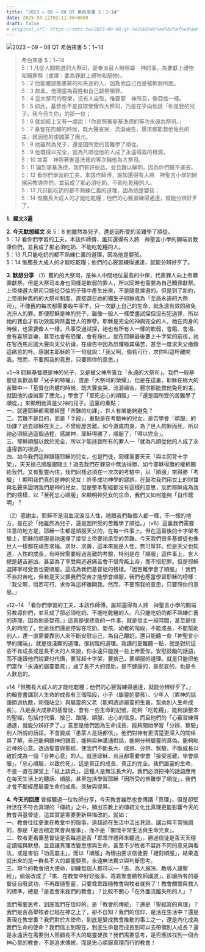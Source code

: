 ```yaml
---
title: "2023 – 09 – 08 QT 希伯來書 5：1~14"
date: 2025-04-12T02:11:06+0800
draft: false
# original_url: https://cmtc.tw/2023-09-08-qt-%e5%b8%8c%e4%bc%af%e4%be%86%e6%9b%b8-5%ef%bc%9a114
---
```


![2023 – 09 – 08 QT  希伯來書 5：1\~14](/images/qt.jpg  "2023 – 09 – 08 QT  希伯來書 5：1\~14")

> 希伯來書 5：1\~14  
> 5：1 凡從人間挑選的大祭司，是奉派替人辦理屬　神的事，為要獻上禮物和贖罪祭（或譯：要為罪獻上禮物和祭物）。  
> 5：2 他能體諒那愚蒙的和失迷的人，因為他自己也是被軟弱所困。  
> 5：3 故此，他理當為百姓和自己獻祭贖罪。  
> 5：4 這大祭司的尊榮，沒有人自取。惟要蒙　神所召，像亞倫一樣。  
> 5：5 如此，基督也不是自取榮耀作大祭司，乃是在乎向他說「你是我的兒子，我今日生你」的那一位；  
> 5：6 就如經上又有一處說：「你是照著麥基洗德的等次永遠為祭司。」  
> 5：7 基督在肉體的時候，既大聲哀哭，流淚禱告，懇求那能救他免死的主，就因他的虔誠蒙了應允。  
> 5：8 他雖然為兒子，還是因所受的苦難學了順從。  
> 5：9 他既得以完全，就為凡順從他的人成了永遠得救的根源，  
> 5：10 並蒙　神照著麥基洗德的等次稱他為大祭司。  
> 5：11 論到麥基洗德，我們有好些話，並且難以解明，因為你們聽不進去。  
> 5：12 看你們學習的工夫，本該作師傅，誰知還得有人將　神聖言小學的開端另教導你們，並且成了那必須吃奶、不能吃乾糧的人。  
> 5：13 凡只能吃奶的都不熟練仁義的道理，因為他是嬰孩；  
> 5：14 惟獨長大成人的才能吃乾糧；他們的心竅習練得通達，就能分辨好歹了。

**1.  經文3遍**

**2. 今天默想經文**
來 5：8 他雖然為兒子，還是因所受的苦難學了順從。  
5：12 看你們學習的工夫，本該作師傅，誰知還得有人將　神聖言小學的開端另教導你們，並且成了那必須吃奶、不能吃乾糧的人。  
5：13 凡只能吃奶的都不熟練仁義的道理，因為他是嬰孩。  
5：14 惟獨長大成人的才能吃乾糧；他們的心竅習練得通達，就能分辨好歹了。

**3. 默想分享**
（1）舊約的大祭司，是神人中間地位最高的中保，代表罪人向上帝贖罪獻祭。但是大祭司本身也同樣是軟弱的罪人，所以同時也需要為自己贖罪獻祭。上帝揀選大祭司只能從亞倫的子孫中產生出來，不是隨意揀選的。但是到了新約，上帝廢掉舊約的大祭司制度，直接選召祂的獨生子耶穌成為「至高永遠的大祭司」，不像舊約每次都需要殺牛宰羊，只一次獻上自己的生命，就永遠有效的赦免洗淨人的罪。即便耶穌是神的兒子，雖像一般人一樣受盡試探但沒有犯過罪，所以祂的寶血才有功效能夠除盡世人的罪孽。耶穌是完全的神與完全的人，祂在肉身的時候，也需要像人一樣，凡事受過試探，祂也有所有人一樣的軟弱，會餓、會渴、會有喜怒哀樂，甚至也會有恐懼，會有掙扎。就在耶穌最後要上十字架的前夜，祂在客西馬尼園大聲向天父祈禱，在禱告中因為恐懼極其痛苦，甚至一度求天父撤銷這痛苦的杯。感謝主耶穌的下一句就說：「我父啊，倘若可行，求你叫這杯離開我。然而，不要照我的意思，只要照你的意思。」

v5\~9 耶穌基督既是神的兒子，又是被父神所膏立「永遠的大祭司」。我們一般基督徒喜歡高舉「兒子的特權」，或是「大祭司的榮耀」，但是在這裏，耶穌在極大的苦難中—「基督在肉體的時候，既大聲哀哭，流淚禱告，懇求那能救他免死的主，就因他的虔誠蒙了應允。」學會了「至死忠心的順服」—「還是因所受的苦難學了順從。」來顯明祂真是父神的兒子。這裏的重點：  
一、就連耶穌都需要經歷「苦難的功課」，世人有誰能夠避免？  
二、苦難不是目的，而是「手段」，重點是在考驗神的兒女，是否學會「順服」的功課？過去耶穌在天上，不曾經歷苦難。如今道成肉身，為了世人的罪而死，所以祂必須經過這個過程，感謝神，耶穌得勝了，順服了，「得以完全」。  
三、耶穌順服以致於完全，所以才能拯救所有的罪人—「就為凡順從他的人成了永遠得救的根源」。  
四、如今我們這群跟隨耶穌的兒女，也是門徒，同樣需要天天「與主同背十字架」，天天捨己順服跟隨主！過去我們在罪惡中無法得勝，如今耶穌得勝的權柄賜給我們，又有聖靈內住，我們同樣必須在一次次的考驗中，以「順服」來得勝「考驗」！顯明我們真的是神的兒女！許多成功神學的謬誤，在鼓吹我們用世上的財寶與名聲來證明我們是神的兒女，但是整本聖經都沒有這樣的意思，反而耶穌成為我們的榜樣，以「至死忠心順服」來顯明神兒女的生命，我們又如何能夠「自作聰明」？

（2）感謝主，耶穌不是沒血沒淚沒人性，祂跟我們每個人都一樣，不一樣的地方，是在於「祂雖然為兒子，還是因所受的苦難學了順從。」（v8）這裏我們需要注意的地方是，耶穌一生都是順服天父的，在每一件事上。但在這最後的十字架考驗上，耶穌的順服是祂選擇了接受上帝要祂承受的苦難。今天我們很多基督徒也像世人一樣都在禱告求福、求財、求壽，這本來就是人性，無可厚非。但是天父也知道，人性的成長，有時候需要經過苦難的考驗，特別是在「順服」這件事上。世人總是趨吉避凶，甚至為了享受與逃避痛苦會不惜背叛上帝，而不惜犯罪。但是耶穌選擇寧可受苦也要順服，這成為我們基督徒的榜樣。「因苦難學會了順服」！我們不自討苦吃，但若是天父要我們受苦才能學會順服，我們也應當學習耶穌的榜樣：「我父啊，倘若可行，求你叫這杯離開我。然而，不要照我的意思，只要照你的意思。」

v12\~14 「看你們學習的工夫，本該作師傅，誰知還得有人將　神聖言小學的開端另教導你們，並且成了那必須吃奶、不能吃乾糧的人。凡只能吃奶的都不熟練仁義的道理，因為他是嬰孩。」這真是很悲哀的一件事，就是信主一段時間，甚至是很久的時間了，但是我們還是停留在吃奶、嬰孩、幼稚的階段，不能成長，不能幫助別人，還一直需要靠別人來不斷安慰自己，為自己餵奶。還只能聽一些「神聖言小學的開端」，就是很淺顯的道理，很初階的道理。我講的更難聽一點，就是對於這些不肯成長或是長不大的人來說，你永遠只能說一些上帝愛你，安慰鼓勵的話語，而不能跟他們說要付代價，要背起十字架，要捨己，要順服的道理。就是只能把他們當作「永遠的屬靈嬰孩」，成了長不大的怪胎，是不健康的，是悲哀的，也是令人歎息的。

v14「惟獨長大成人的才能吃乾糧；他們的心竅習練得通達，就能分辨好歹了。」約翰壹書講到人生命的成長有三個階段，小子（屬靈的嬰孩）、少年人（靠神的話語勝過仇敵，剛強站立）與屬靈的父老（能夠透過屬靈的生養，幫助別人生命成長）。凡是長大成熟的基督徒，會有一些生命的記號，能夠「吃乾糧」，能夠讀整本的聖經，包括付代價、捨己、跟隨、順服、忠心的信息。而且他們的「心竅習練得通達，就能分辨好歹了。」意思是他們因為生命成長，能夠開始學習「分辨、察驗」別人所說的話語，不會變成「愚蒙人是話都信」。他們對神有更清楚更深入的關係與了解，自己能夠聽神的聲音，能夠與神溝通對話，能夠分辨屬靈的真偽，能夠貼近神的心意。透過聖靈與聖經，使我們不斷長大、成熟、分辨、察驗，不斷成長以致於成為一個「合神心意」的人。就連耶穌，尚且都需要學會「接受苦難，學會順服」，「忠心順服，以致於死」，這是真正的成長、真正的完全。我們屬靈的生命，不是一直在課堂上「紙上談兵」，這種人是無法長大的。我們必須把神的話語應用在每天生活上的聽話、順服，甚至包括學習耶穌「因所受的苦難學了順從」，我們才會不斷經歷屬靈生命的成長、突破與提昇。

**4. 今天的回應**
曾經聽過一位牧師分享，今天教會雖然也會傳講「真理」，但是卻堅持活在不符合真理的「傳統」之中，顯出宗教上的傳統文化比真理更能影響今天的教會與基督徒，這其實是需要更新與悔改的。就如：  
一、教會往往更重在教堂中的服事，遠超過在生活中活出見證。講台與平常強調的，都是「是否穩定聚會與服事」，而不是「關懷平常生活與生命光景」。  
二、牧者更看重基督徒是否每週是否「乖乖作禮拜來聽道」，勝過信徒是否天天穩定讀經與默想，並且讓真理改變思想與生命。甚至不少牧者不容許不同的意見與看法，或是害怕「功高震主」，而以「順服」為理由要求信徒要「絕對順服」，結果造就出來的是一群長不大的屬靈嬰孩，永遠無法獨立與判斷思考。  
三、現今的教會把大使命，訓練每個人都可以—「去、為人施洗、教導人讀聖經」，偷偷改成了「來、在教堂中好好服事、乖乖聚會聽牧師講道」，卻讓所有的基督徒自廢武功，不再跟隨聖靈，只要乖乖跟隨教會與牧者就夠了！教會關懷與救人的標準，總是「是否會來我們的教會」？比較不關心「在外面流離失所的人」？

我們需要思考，到底我們在信仰的，是「教會的傳統」？還是「聖經寫的真理」？我們是否高舉牧者已經在神之上了，卻不自知？我們的信仰，是活在生活中？還是表現在教堂裏？我們對於大使命，到底是變成教會推動的事工之一，還是內化成為我們生命的使命？我們信主到現在，到底生命是否成長到可以去帶領別人成長？還是永遠活在需要別人照顧長不大的屬靈嬰孩？我們需要思考，是否應該找到一個合神心意的教會，不是追求傳統，而是忠心順服真理而行的教會！
